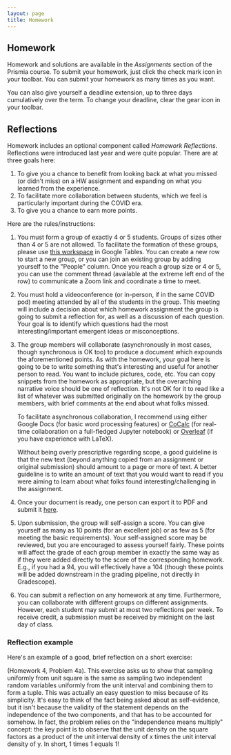 ```yaml
---
layout: page
title: Homework
---
```


## Homework 

Homework and solutions are available in the *Assignments* section of the Prismia course. To submit your homework, just click the check mark icon in your toolbar. You can submit your homework as many times as you want.

You can also give yourself a deadline extension, up to three days cumulatively over the term. To change your deadline, clear the gear icon in your toolbar.

## Reflections

Homework includes an optional component called *Homework Reflections*. Reflections were introduced last year and were quite popular. There are at three goals here:

1. To give you a chance to benefit from looking back at what you missed (or didn't miss) on a HW assignment and expanding on what you learned from the experience.
2. To facilitate more collaboration between students, which we feel is particularly important during the COVID era.
3. To give you a chance to earn more points.

Here are the rules/instructions:

1. You must form a group of exactly 4 or 5 students. Groups of sizes other than 4 or 5 are not allowed. To facilitate the formation of these groups, please use [this workspace](https://tables.area120.google.com/workspace/aakEOfWt2sQ6pGRXx7DOe9) in Google Tables. You can create a new row to start a new group, or you can join an existing group by adding yourself to the "People" column. Once you reach a group size or 4 or 5, you can use the comment thread (available at the extreme left end of the row) to communicate a Zoom link and coordinate a time to meet.
2. You must hold a videoconference (or in-person, if in the same COVID pod) meeting attended by all of the students in the group. This meeting will include a decision about which homework assignment the group is going to submit a reflection for, as well as a discussion of each question. Your goal is to identify which questions had the most interesting/important emergent ideas or misconceptions.
3. The group members will collaborate (asynchronously in most cases, though synchronous is OK too) to produce a document which expounds the aforementioned points. As with the homework, your goal here is going to be to write something that's interesting and useful for another person to read. You want to include pictures, code, etc. You can copy snippets from the homework as appropriate, but the overarching narrative voice should be one of reflection. It's not OK for it to read like a list of whatever was submitted originally on the homework by the group members, with brief comments at the end about what folks missed.

    To facilitate asynchronous collaboration, I recommend using either Google Docs (for basic word processing features) or [CoCalc](https://cocalc.com) (for real-time collaboration on a full-fledged Jupyter notebook) or [Overleaf](https://www.overleaf.com/) (if you have experience with LaTeX).

    Without being overly prescriptive regarding scope, a good guideline is that the new text (beyond anything copied from an assignment or original submission) should amount to a page or more of text. A better guideline is to write an amount of text that you would want to read if you were aiming to learn about what folks found interesting/challenging in the assignment.

4. Once your document is ready, one person can export it to PDF and submit it [here](https://tables.area120.google.com/authform/a1yGoUYHTaZ95pf-sukksX/t/aYBhTUc0SgK7re66igbOJWa6aulcE1_oP9uYUrIOfkhE91zNePzpS7X3LS69GArk1n).
5. Upon submission, the group will self-assign a score. You can give yourself as many as 10 points (for an excellent job) or as few as 5 (for meeting the basic requirements). Your self-assigned score may be reviewed, but you are encouraged to assess yourself fairly. These points will affect the grade of each group member in exactly the same way as if they were added directly to the score of the corresponding homework. E.g., if you had a 94, you will effectively have a 104 (though these points will be added downstream in the grading pipeline, not directly in Gradescope).
6. You can submit a reflection on any homework at any time. Furthermore, you can collaborate with different groups on different assignments. However, each student may submit at most two reflections per week. To receive credit, a submission must be received by midnight on the last day of class.

### Reflection example

Here's an example of a good, brief reflection on a short exercise:

(Homework 4, Problem 4a). This exercise asks us to show that sampling uniformly from unit square is the same as sampling two independent random variables uniformly from the unit interval and combining them to form a tuple. This was actually an easy question to miss because of its simplicity. It's easy to think of the fact being asked about as self-evidence, but it isn't because the validity of the statement depends on the independence of the two components, and that has to be accounted for somehow. In fact, the problem relies on the "independence means multiply" concept: the key point is to observe that the unit density on the square factors as a product of the unit interval density of x times the unit interval density of y. In short, 1 times 1 equals 1!
